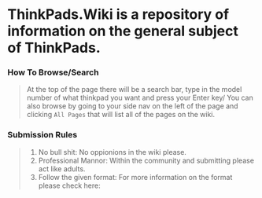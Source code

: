 <!-- TITLE: Welcome to ThinkPads.Wiki -->
<!-- SUBTITLE: Modern and up-to-date ThinkPad Wiki -->

# ThinkPads.Wiki is a repository of information on the general subject of ThinkPads.
### How To Browse/Search
>At the top of the page there will be a search bar, type in the model number of what thinkpad you want and press your Enter key/
>You can also browse by going to your side nav on the left of the page and clicking `All Pages` that will list all of the pages on the wiki.


### Submission Rules
>1. No bull shit: No oppionions in the wiki please.
>2. Professional Mannor: Within the community and submitting please act like adults.
>3. Follow the given format: For more information on the format please check here:
>
>
>
>

